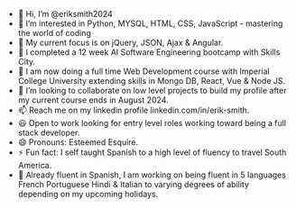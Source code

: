 - 👋 Hi, I’m @eriksmith2024
- 👀 I’m interested in Python, MYSQL, HTML, CSS, JavaScript - mastering the world of coding
- 🚀 My current focus is on jQuery, JSON, Ajax & Angular.
- 🌱 I completed a 12 week AI Software Engineering bootcamp with Skills City.
- 🌱 I am now doing a full time Web Development course with Imperial College University extending skills in Mongo DB, React, Vue & Node JS.
- 💞️ I’m looking to collaborate on low level projects to build my profile after my current course ends in August 2024.
- 📫 Reach me on my linkedin profile linkedin.com/in/erik-smith.
- 😃 Open to work looking for entry level roles working toward being a full stack developer. 
- 😄 Pronouns: Esteemed Esquire.
- ⚡ Fun fact: I self taught Spanish to a high level of fluency to travel South America.
- 🎯 Already fluent in Spanish, I am working on being fluent in 5 languages French Portuguese Hindi & Italian to varying degrees of ability depending on my upcoming holidays.  
